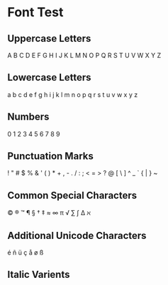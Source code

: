 # Font Test

## Uppercase Letters

A B C D E F G H I J K L M N O P Q R S T U V W X Y Z

## Lowercase Letters

a b c d e f g h i j k l m n o p q r s t u v w x y z

## Numbers

0 1 2 3 4 5 6 7 8 9

## Punctuation Marks

! " # $ % & ' ( ) * + , - . / : ; < = > ? @ [ \ ] ^ _ ` { | } ~

## Common Special Characters

© ® ™ ¶ § † ‡ ≈ ∞ π √ ∑ ∫ ∆ ℵ

## Additional Unicode Characters

é ñ ü ç å ø ß

## Italic Varients

<!--

# Uppercase Letters

A B C D E F G H I J K L M N O P Q R S T U V W X Y Z

# Lowercase Letters

a b c d e f g h i j k l m n o p q r s t u v w x y z

# Numbers

0 1 2 3 4 5 6 7 8 9

# Punctuation Marks

! " # $ % & ' ( ) * + , - . / : ; < = > ? @ [ \ ] ^ _ ` { | } ~

# Common Special Characters

© ® ™ ¶ § † ‡ ≈ ∞ π √ ∑ ∫ ∆ ℵ

# Additional Unicode Characters

é ñ ü ç å ø ß
-->
